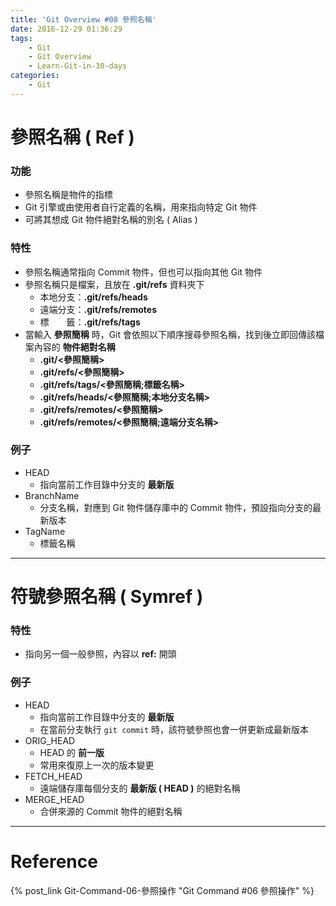 ```yaml
---
title: 'Git Overview #08 參照名稱'
date: 2016-12-29 01:36:29
tags: 
    - Git
    - Git Overview
    - Learn-Git-in-30-days
categories:
    - Git
---
```

# 參照名稱 ( Ref )
### 功能
 - 參照名稱是物件的指標
 - Git 引擎或由使用者自行定義的名稱，用來指向特定 Git 物件
 - 可將其想成 Git 物件絕對名稱的別名 ( Alias )

<!-- more -->

### 特性
 - 參照名稱通常指向 Commit 物件，但也可以指向其他 Git 物件
 - 參照名稱只是檔案，且放在 **.git/refs** 資料夾下
    - 本地分支：**.git/refs/heads**
    - 遠端分支：**.git/refs/remotes**
    - 標　　籤：**.git/refs/tags**
 - 當輸入 **參照簡稱** 時，Git 會依照以下順序搜尋參照名稱，找到後立即回傳該檔案內容的 **物件絕對名稱**
    - **.git/<參照簡稱>**
    - **.git/refs/<參照簡稱>**
    - **.git/refs/tags/<參照簡稱;標籤名稱>**
    - **.git/refs/heads/<參照簡稱;本地分支名稱>**
    - **.git/refs/remotes/<參照簡稱>**
    - **.git/refs/remotes/<參照簡稱;遠端分支名稱>**

### 例子
 - HEAD
    - 指向當前工作目錄中分支的 **最新版**
 - BranchName
    - 分支名稱，對應到 Git 物件儲存庫中的 Commit 物件，預設指向分支的最新版本
 - TagName
    - 標籤名稱


---


# 符號參照名稱 ( Symref ) 
### 特性
 - 指向另一個一般參照，內容以 **ref:** 開頭

### 例子
 - HEAD
    - 指向當前工作目錄中分支的 **最新版**
    - 在當前分支執行 `git commit` 時，該符號參照也會一併更新成最新版本
 - ORIG_HEAD
    - HEAD 的 **前一版**
    - 常用來復原上一次的版本變更
 - FETCH_HEAD
    - 遠端儲存庫每個分支的 **最新版 ( HEAD )** 的絕對名稱
 - MERGE_HEAD
    - 合併來源的 Commit 物件的絕對名稱

---

# Reference
{% post_link Git-Command-06-參照操作 "Git Command #06 參照操作" %}